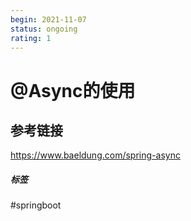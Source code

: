 ```yaml
---
begin: 2021-11-07
status: ongoing
rating: 1
---
```



# @Async的使用


## 参考链接
https://www.baeldung.com/spring-async

##### 标签
#springboot 